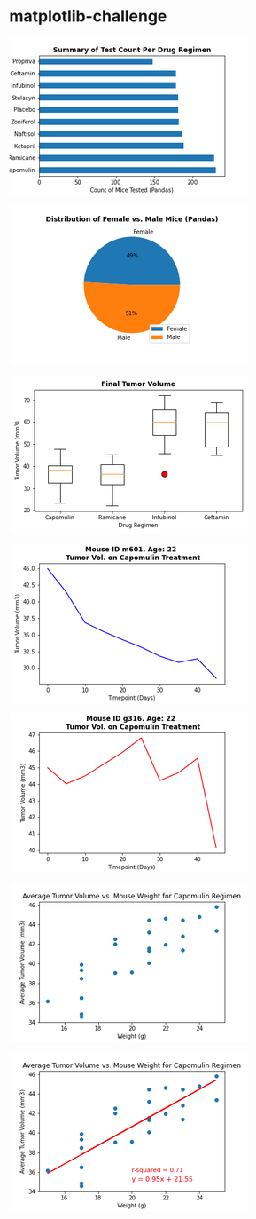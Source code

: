 # matplotlib-challenge


![line chart](Pymaceuticals/images/treatmentcountbar.png)<br>

![line chart](Pymaceuticals/images/malefemalepie.png)<br>

![line chart](Pymaceuticals/images/final_tumor_boxplot.png)<br>

![line chart](Pymaceuticals/images/malemousetumorvolume.png)<br>

![line chart](Pymaceuticals/images/femalemousetumorvolume.png)<br>

![line chart](Pymaceuticals/images/tumorvsweight.png)<br>

![line chart](Pymaceuticals/images/corr%26reg%26rsquared.png)<br>
